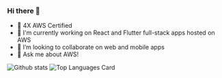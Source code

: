 ### Hi there 👋

- 🔭 4X AWS Certified
- 🌱 I'm currently working on React and Flutter full-stack apps hosted on AWS
- 👯 I’m looking to collaborate on web and mobile apps
- 💬 Ask me about AWS!

![Github stats](https://github-readme-stats.vercel.app/api?username=tbacon20&theme=highcontrast&show_icons=true&count_private=true) ![Top Languages Card](https://github-readme-stats.vercel.app/api/top-langs/?username=tbacon20&layout=compact)
